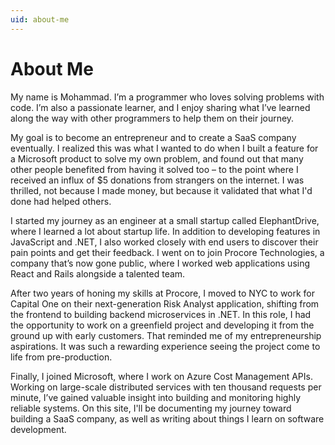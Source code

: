 ```yaml
---
uid: about-me
---
```


# About Me

My name is Mohammad. I’m a programmer who loves solving problems with code. I’m also a passionate learner, and I enjoy sharing what I’ve learned along the way with other programmers to help them on their journey.

My goal is to become an entrepreneur and to create a SaaS company eventually. I realized this was what I wanted to do when I built a feature for a Microsoft product to solve my own problem, and found out that many other people benefited from having it solved too – to the point where I received an influx of $5 donations from strangers on the internet. I was thrilled, not because I made money, but because it validated that what I'd done had helped others.

I started my journey as an engineer at a small startup called ElephantDrive, where I learned a lot about startup life. In addition to developing features in JavaScript and .NET, I also worked closely with end users to discover their pain points and get their feedback. I went on to join Procore Technologies, a company that’s now gone public, where I worked web applications using React and Rails alongside a talented team.

After two years of honing my skills at Procore, I moved to NYC to work for Capital One on their next-generation Risk Analyst application, shifting from the frontend to building backend microservices in .NET. In this role, I had the opportunity to work on a greenfield project and developing it from the ground up with early customers. That reminded me of my entrepreneurship aspirations. It was such a rewarding experience seeing the project come to life from pre-production.

Finally, I joined Microsoft, where I work on Azure Cost Management APIs. Working on large-scale distributed services with ten thousand requests per minute, I’ve gained valuable insight into building and monitoring highly reliable systems.
On this site, I'll be documenting my journey toward building a SaaS company, as well as writing about things I learn on software development.
